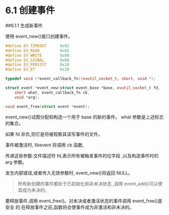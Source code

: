 # 6.1 创建事件

##6.1.1 生成新事件

使用 event_new()接口创建事件。

```cpp
#define EV_TIMEOUT      0x01
#define EV_READ         0x02
#define EV_WRITE        0x04
#define EV_SIGNAL       0x08
#define EV_PERSIST      0x10
#define EV_ET           0x20

typedef void (*event_callback_fn)(evutil_socket_t, short, void *);

struct event *event_new(struct event_base *base, evutil_socket_t fd,
    short what, event_callback_fn cb,
    void *arg);

void event_free(struct event *event);
```

event_new()试图分配和构造一个用于 base 的新的事件。
what 参数是上述标志的集合。

如果 fd 非负,则它是将被观察其读写事件的文件。

事件被激活时, libevent 将调用 cb 函数, 

传递这些参数:文件描述符 fd,表示所有被触发事件的位字段 ,以及构造事件时的 arg 参数。


发生内部错误,或者传入无效参数时, event_new()将返回 NULL。


>所有新创建的事件都处于已初始化和非未决状态 ,调用 event_add()可以使其成为未决的。


要释放事件,调用 event_free()。对未决或者激活状态的事件调用 event_free()是安全 的:在释放事件之前,函数将会使事件成为非激活和非未决的。